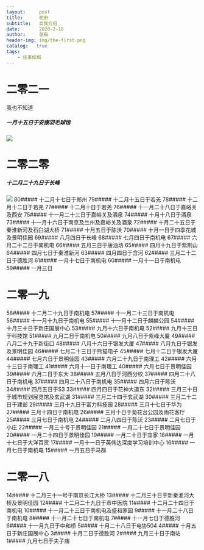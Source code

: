 ```yaml
---
layout:     post
title:      相册
subtitle:   自我介绍
date:       2020-2-18
author:     张振
header-img: img/the-first.png
catalog:   true
tags:
    - 往事如烟
---
```

# 二零二一
我也不知道
##### 一月十五日于安康羽毛球馆
![]({{site.baseurl}}/img/82/5B2675999669FECE9583AAC110F1532D.jpg)
# 二零二零
##### 十二月二十九日于长峰
![]({{site.baseurl}}/img/2020/81/1BDE3B72EE7CAEED1550569AB6F9C9AA.jpg)
80##### 十二月十七日于郑州
79##### 十二月十五日于若羌
78##### 十二月十二日于若羌
77##### 十二月十日于若羌
76##### 十一月二十八日于嘉峪关及西安
75##### 十一月二十三日于嘉峪关及酒泉
74##### 十月十八日于酒泉
73##### 十一月十六日于南京及兰州及嘉峪关及酒泉
72##### 十月二十五日于秦淮新河及石臼湖大桥
71##### 十月五日于陈沃
70##### 十月一日于四季花城及景明佳园
69##### 八月四日于长峰
68##### 七月四日于南机电
67##### 六月二十二日于南机电
66##### 五月三日于唐油坊
65##### 四月十九日于紫荆山
64##### 四月七日于秦淮新河
63##### 四月四日于含河
62##### 三月二十二日于德胜河
61##### 一月十七日于南机电
60##### 一月十一日于南机电
59##### 一月三日
# 二零一九
58##### 十二月二十九日于南机电
57##### 十一月二十三日于南机电
56##### 十一月十九日于南机电
55##### 十一月十二日于麒麟公园
54##### 十月三十日于新庄国展中心
53##### 九月十六日于南机电
52##### 九月十三日于科技馆
51##### 九月二日于南机电
50##### 九月八日于紫峰大厦
49##### 八月二十九于新街口
48##### 八月十六日于银发大厦
47##### 八月九日于银发及景明佳园
46##### 七月二十三日于熊猫电子
45##### 七月十二日于银发大厦
44##### 七月六日于景明佳园
43##### 六月二十九日于南理工
42##### 六月十三日于南理工
41##### 六月十一日于南理工
40##### 六月七日于景明佳园
39##### 六月二日于东大
38##### 五月八日于河西分校
37##### 四月二十八日于南机电
37##### 四月二十八日于南机电
35##### 四月六日于陈沃
34##### 四月五日于S3
33##### 四月四日于花神大道东
32##### 三月三十日于城市规划展览馆及玄武湖
31##### 三月二十四于玄武湖
30##### 三月二十二日于建邺
29##### 三月十九日于富力科技园
28##### 三月十七日于华为
27##### 三月十四日于南机电
26##### 三月十日于菊花台公园及雨花客厅
25##### 三月七日于南机电
24##### 二月八四日于陈沃
23##### 二月七日于小庄
22##### 一月三十号于景明佳园
21##### 一月二十七日于景明佳园
20##### 一月二十四日于景明佳园
19##### 一月二十日于宜家
18##### 一月十七日于大洋百货
17##### 一月十一日于英伟达深度学习培训中心
16##### 一月七日于南机电
15##### 一月五日于马群
# 二零一八
14##### 十二月三十一号于南京长江大桥
13##### 十二月三十日于新秦淮河大桥及景明佳园
12##### 十二月二十九日于市中医院
11##### 十二月二十四日于南机电
10##### 十一月二十三日于南机电及盛和家园
9##### 十一月二十八日于南机电
8##### 十一月二十七日于南机电
7##### 十一月七日于德胜河
6##### 十一月九日于中和桥
5##### 十月二十八日于电协504
4##### 十月五日于新庄国展中心
3##### 十月二日于德胜河
2##### 九月三十日于南站
1##### 九月七日于夫子庙



